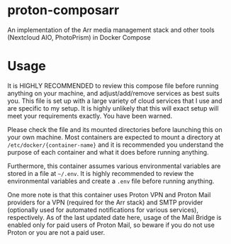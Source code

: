 # proton-composarr
An implementation of the Arr media management stack and other tools (Nextcloud AIO, PhotoPrism) in Docker Compose

# Usage 
It is HIGHLY RECOMMENDED to review this compose file before running anything on your machine, and adjust/add/remove 
services as best suits you. This file is set up with a large variety of cloud services that I use and are specific to my
setup. It is highly unlikely that this will exact setup will meet your requirements exactly. You have been warned. 

Please check the file and its mounted directories before launching this on your own machine. Most containers are
expected to mount a directory at `/etc/docker/{container-name}` and it is recommended you understand the purpose of 
each container and what it does before running anything.

Furthermore, this container assumes various environmental variables are stored in a file at `~/.env`. It is highly 
recommended to review the environmental variables and create a `.env` file before running anything. 

One more note is that this container uses Proton VPN and Proton Mail providers for a VPN (required for the Arr stack) 
and SMTP provider (optionally used for automated notifications for various services), respectively. As of the last 
updated date here, usage of the Mail Bridge is enabled only for paid users of Proton Mail, so beware if you do not use 
Proton or you are not a paid user. 